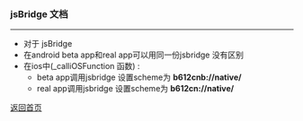 ### jsBridge 文档

 * * *
 >
 >
 >
* 对于 jsBridge
* 在android beta app和real app可以用同一份jsbridge 没有区别
* 在ios中(_calliOSFunction 函数) : 
  - beta app调用jsbridge 设置scheme为 **b612cnb://native/** 
  - real app调用jsbridge 设置scheme为 **b612cn://native/**
  


[返回首页](./index.md)


